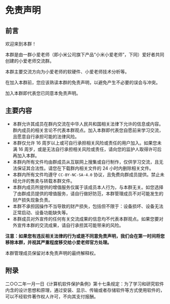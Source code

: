 # 免责声明
## 前言

欢迎来到本群！

本群是由一群小爱老师（即小米公司旗下产品“小米小爱老师”，下同）爱好者共同创建的小爱老师交流群。

本群主要交流方向为小爱老师的软硬件、小爱老师技术分析等。

在加入本群前，您应该熟读本群的免责声明，以避免产生不必要的误会与冲突。

加入本群即代表您已同意本免责声明。

## 主要内容

- 本群允许其成员在群内交流在中华人民共和国相关法律下允许的信息或内容。群内成员的相关言论不代表本群观点。加入本群即代表您自愿前来学习交流，且愿意自行承担可能的法律风险。
- 本群仅允许 16 周岁以上或可自行承担相关风险或责任的用户加入。如果您未满 16 周岁，或是无法自行承担相关风险或责任，请向您的监护人取得许可后再加入本群。
- 本群内所有文件均由群成员从互联网上搜集或自行制作，仅供学习交流，且无法保证其合法性。请您在下载群内相关文件的 24 小时内删除相关文件。
- 本群内所有文件均遵守 `CC-BY-NC-SA-4.0` 协议，且免费向群成员提供。禁止未经允许的售卖与转载本群文件。
- 本群内成员所提供的增值服务仅属于该成员本人行为，与本群无关。如您选择了由群成员提供的增值服务，请自行做好防范，本群管理成员不对可能发生的财产损失现象负责。
- 本群不承担因操作不当导致的财产损失，包括但不限于：设备损坏、设备无法正常启动、设备功能缺失等。
- 本群成员对外宣传的任何有关交流成果的信息均不代表本群观点。如果您要对外宣传本群的交流成果，请自行承担其可能带来的风险。

**注意：如果您有违反相关法律的行为或是不同意免责声明，我们会在第一时间将您移除本群，并视其严重程度移交给小爱老师官方处理。**

本群管理成员保留对本免责声明的最终解释权。

## 附录

二○○二年一月一日《计算机软件保护条例》第十七条规定：为了学习和研究软件内含的设计思想和原理，通过安装、显示、传输或者存储软件等方式使用软件的，可以不经软件著作权人许可，不向其支付报酬。